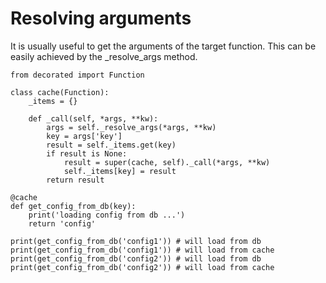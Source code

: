 # Resolving arguments

It is usually useful to get the arguments of the target function.
This can be easily achieved by the \_resolve_args method.

	from decorated import Function
	
	class cache(Function):
	    _items = {}
	        
	    def _call(self, *args, **kw):
	        args = self._resolve_args(*args, **kw)
	        key = args['key']
	        result = self._items.get(key)
	        if result is None:
	            result = super(cache, self)._call(*args, **kw)
	            self._items[key] = result
	        return result
	
	@cache
	def get_config_from_db(key):
	    print('loading config from db ...')
	    return 'config'
	
	print(get_config_from_db('config1')) # will load from db
	print(get_config_from_db('config1')) # will load from cache
	print(get_config_from_db('config2')) # will load from db
	print(get_config_from_db('config2')) # will load from cache
	